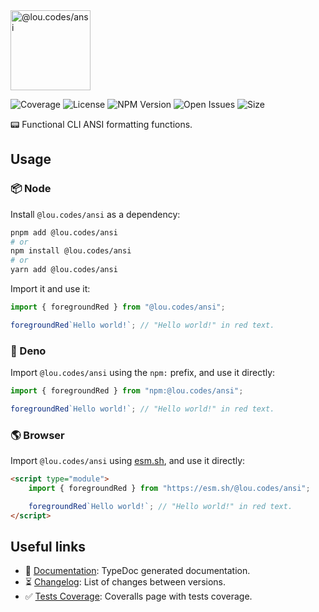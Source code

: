 <img id="logo" alt="@lou.codes/ansi" src="https://lou.codes/logos/lou_codes_ansi.svg" height="128" />

![Coverage][coverage-badge] ![License][license-badge]
![NPM Version][npm-version-badge] ![Open Issues][open-issues-badge]
![Size][size-badge]

📟 Functional CLI ANSI formatting functions.

## Usage

### 📦 Node

Install `@lou.codes/ansi` as a dependency:

```bash
pnpm add @lou.codes/ansi
# or
npm install @lou.codes/ansi
# or
yarn add @lou.codes/ansi
```

Import it and use it:

```typescript
import { foregroundRed } from "@lou.codes/ansi";

foregroundRed`Hello world!`; // "Hello world!" in red text.
```

### 🦕 Deno

Import `@lou.codes/ansi` using the `npm:` prefix, and use it directly:

```typescript
import { foregroundRed } from "npm:@lou.codes/ansi";

foregroundRed`Hello world!`; // "Hello world!" in red text.
```

### 🌎 Browser

Import `@lou.codes/ansi` using [esm.sh][esm.sh], and use it directly:

```html
<script type="module">
	import { foregroundRed } from "https://esm.sh/@lou.codes/ansi";

	foregroundRed`Hello world!`; // "Hello world!" in red text.
</script>
```

## Useful links

-   📝 [Documentation][documentation]: TypeDoc generated documentation.
-   ⏳ [Changelog][changelog]: List of changes between versions.
-   ✅ [Tests Coverage][coverage]: Coveralls page with tests coverage.

<!-- Reference -->

[changelog]:
	https://github.com/loucyx/libraries/blob/main/packages/@lou.codes/ansi/CHANGELOG.md
[coverage-badge]:
	https://img.shields.io/coveralls/github/loucyx/libraries.svg?labelColor=666&color=0a8
[coverage]: https://coveralls.io/github/loucyx/libraries
[documentation]: https://lou.codes/libraries/lou_codes_ansi/
[esm.sh]: https://esm.sh
[license-badge]:
	https://img.shields.io/npm/l/@lou.codes/ansi.svg?labelColor=666&color=0a8
[npm-version-badge]:
	https://img.shields.io/npm/v/@lou.codes/ansi.svg?labelColor=666&color=0a8
[open-issues-badge]:
	https://img.shields.io/github/issues/loucyx/libraries.svg?labelColor=666&color=0a8
[size-badge]:
	https://img.shields.io/badge/dynamic/json?label=size&labelColor=666&color=0a8&suffix=KiB&query=%24.size&url=https%3A%2F%2Fraw.githubusercontent.com%2Floucyx%2Flibraries%2Fmain%2Fpackages%2F%40lou.codes%2Fansi%2Fpackage.json
